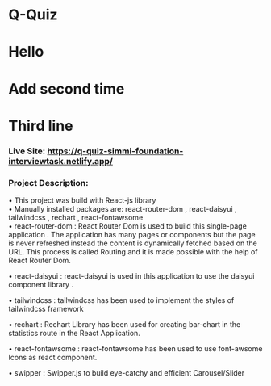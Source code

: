# Q-Quiz
# Hello 
# Add second time 
# Third line

### Live Site: https://q-quiz-simmi-foundation-interviewtask.netlify.app/

### Project Description:

• This project was build with React-js library  
• Manually installed packages are: react-router-dom , react-daisyui , tailwindcss , rechart , react-fontawsome  
• react-router-dom : React Router Dom is used to build this single-page application . The application has many pages or components but the page is never refreshed instead the content is dynamically fetched based on the URL. This process is called Routing and it is made possible with the help of React Router Dom.

• react-daisyui : react-daisyui is used in this application to use the daisyui component library .

• tailwindcss : tailwindcss has been used to implement the styles of tailwindcss framework

• rechart : Rechart Library has been used for creating bar-chart in the statistics route in the React Application.

• react-fontawsome : react-fontawsome has been used to use font-awsome Icons as react component.

• swipper : Swipper.js to build eye-catchy and efficient Carousel/Slider
